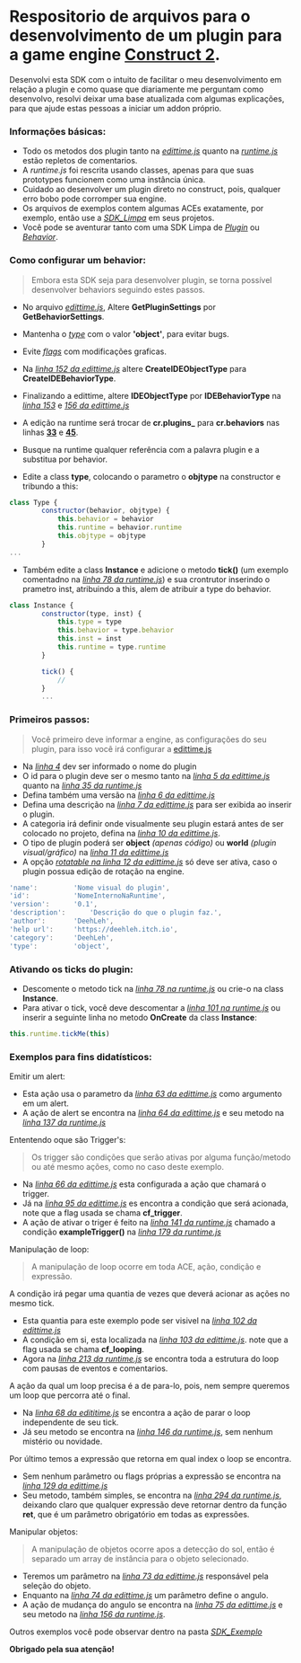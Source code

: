 # Respositorio de arquivos para o desenvolvimento de um plugin para a game engine [Construct 2](https://www.construct.net/en/construct-2/download).

Desenvolvi esta SDK com o intuito de facilitar o meu desenvolvimento em relação a plugin e como quase que diariamente me perguntam como desenvolvo, resolvi deixar uma base atualizada com algumas explicações, para que ajude estas pessoas a iniciar um addon próprio.

### Informações básicas:
- Todo os metodos dos plugin tanto na [*edittime.js*](/SDK_Exemplo/edittime.js) quanto na [*runtime.js*](/SDK_Exemplo/runtime.js) estão repletos de comentarios.
- A *runtime.js* foi rescrita usando classes, apenas para que suas prototypes funcionem como uma instância única.
- Cuidado ao desenvolver um plugin direto no construct, pois, qualquer erro bobo pode corromper sua engine.
- Os arquivos de exemplos contem algumas ACEs exatamente, por exemplo, então use a [*SDK_Limpa*](/SDK_Limpa) em seus projetos.
- Você pode se aventurar tanto com uma SDK Limpa de [*Plugin*](/SDK_Limpa/Plugin) ou [*Behavior*](/SDK_Limpa/Behavior).

### Como configurar um behavior:
> Embora esta SDK seja para desenvolver plugin, se torna possível desenvolver behaviors seguindo estes passos.
- No arquivo [*edittime.js*](/SDK_Exemplo/edittime.js#L2), Altere **GetPluginSettings** por **GetBehaviorSettings**.
- Mantenha o [*type*](/SDK_Exemplo/edittime.js#L11) com o valor **'object'**, para evitar bugs.
- Evite [*flags*](/SDK_Exemplo/edittime.js#L13) com modificações graficas.
- Na [*linha 152 da edittime.js*](/SDK_Exemplo/edittime.js#L152) altere **CreateIDEObjectType** para **CreateIDEBehaviorType**.
- Finalizando a edittime, altere **IDEObjectType** por **IDEBehaviorType** na [*linha 153*](/SDK_Exemplo/edittime.js#L153) e [*156 da edittime.js*](/SDK_Exemplo/edittime.js#L156)

- A edição na runtime será trocar de **cr.plugins_** para **cr.behaviors** nas linhas [**33**](/SDK_Exemplo/runtime.js#L33) e [**45**](/SDK_Exemplo/runtime.js#L45).
- Busque na runtime qualquer referência com a palavra plugin e a substitua por behavior.
- Edite a class **type**, colocando o parametro o **objtype** na constructor e tribundo a this:
```js
class Type {
		constructor(behavior, objtype) {
			this.behavior = behavior
			this.runtime = behavior.runtime
			this.objtype = objtype
		}
...
```

- Também edite a class **Instance** e adicione o metodo **tick()** (um exemplo comentadno na [*linha 78 da runtime.js*](/SDK_Exemplo/runtime.js#L78)) e sua crontrutor inserindo o prametro inst, atribuindo a this, alem de atribuir a type do behavior.
```js
class Instance {
		constructor(type, inst) {
			this.type = type
			this.behavior = type.behavior
			this.inst = inst
			this.runtime = type.runtime
		}

		tick() {
			//
		}
		...
```



### Primeiros passos:
> Você primeiro deve informar a engine, as configurações do seu plugin, para isso você irá configurar a [edittime.js](/SDK_Exemplo/edittime.js)
- Na [*linha 4*](/SDK_Exemplo/edittime.js#L4) dev ser informado o nome do plugin
- O id para o plugin deve ser o mesmo tanto na [*linha 5 da edittime.js*](/SDK_Exemplo/edittime.js#L5) quanto na [*linha 35 da runtime.js*](/SDK_Exemplo/runtime.js#L35)
- Defina também uma versão na [*linha 6 da edittime.js*](/SDK_Exemplo/edittime.js#L6)
- Defina uma descrição na [*linha 7 da edittime.js*](/SDK_Exemplo/edittime.js#L7) para ser exibida ao inserir o plugin.
- A categoria irá definir onde visualmente seu plugin estará antes de ser colocado no projeto, defina na [*linha 10 da edittime.js*](/SDK_Exemplo/edittime.js#L10).
- O tipo de plugin poderá ser **object** *(apenas código)* ou **world** *(plugin visual/gráfico)* na [*linha 11 da edittime.js*](/SDK_Exemplo/edittime.js#L11)
- A opção [*rotatable na linha 12 da edittime.js*](/SDK_Exemplo/edittime.js#L12) só deve ser ativa, caso o plugin possua edição de rotação na engine.
```js
'name':			'Nome visual do plugin',
'id':			'NomeInternoNaRuntime',
'version':		'0.1',
'description':		'Descrição do que o plugin faz.',
'author':		'DeehLeh',
'help url':		'https://deehleh.itch.io',
'category':		'DeehLeh',
'type':			'object',
``` 

### Ativando os ticks do plugin:
- Descomente o metodo tick na [*linha 78 na runtime.js*](/SDK_Exemplo/runtime.js#L78) ou crie-o na class  **Instance**.
- Para ativar o tick, você deve descomentar a [*linha 101 na runtime.js*](/SDK_Exemplo/runtime.js#L101) ou inserir a seguinte linha no metodo **OnCreate** da class **Instance**:
```js
this.runtime.tickMe(this)
``` 

### Exemplos para fins didatísticos:
Emitir um alert:
- Esta ação usa o parametro da [*linha 63 da edittime.js*](/SDK_Exemplo/edittime.js#L63) como argumento em um alert.
- A ação de alert se encontra na [*linha 64 da edittime.js*](/SDK_Exemplo/edittime.js#L64) e seu metodo na [*linha 137 da runtime.js*](/SDK_Exemplo/runtime.js#L137)

Ententendo oque são Trigger's:
> Os trigger são condições que serão ativas por alguma função/metodo ou até mesmo ações, como no caso deste exemplo.
- Na [*linha 66 da edittime.js*](/SDK_Exemplo/edittime.js#L66) esta configurada a ação que chamará o trigger.
- Já na [*linha 95 da edittime.js*](/SDK_Exemplo/edittime.js#L95) es encontra a condição que será acionada, note que a flag usada se chama **cf_trigger**.
- A ação de ativar o triger é feito na [*linha 141 da runtime.js*](/SDK_Exemplo/runtime.js#L141) chamado a condição **exampleTrigger()** na [*linha 179 da runtime.js*](/SDK_Exemplo/runtime.js#L179)

Manipulação de loop:
> A manipulação de loop ocorre em toda ACE, ação, condição e expressão.

A condição irá pegar uma quantia de vezes que deverá acionar as ações no mesmo tick.
- Esta quantia para este exemplo pode ser visivel na [*linha 102 da edittime.js*](/SDK_Exemplo/edittime.js#L102)
- A condição em si, esta localizada na [*linha 103 da edittime.js*](/SDK_Exemplo/edittime.js#L103). note que a flag usada se chama **cf_looping**.
- Agora na [*linha 213 da runtime.js*](/SDK_Exemplo/runtime.js#L213) se encontra toda a estrutura do loop com pausas de eventos e comentarios.

A ação da qual um loop precisa é a de para-lo, pois, nem sempre queremos um loop que percorra até o final.
- Na [*linha 68 da edititime.js*](/SDK_Exemplo/edittime.js#L68) se encontra a ação de parar o loop independente de seu tick.
- Já seu metodo se encontra na [*linha 146 da runtime.js*](/SDK_Exemplo/runtime.js#L146), sem nenhum mistério ou novidade.

Por último temos a expressão que retorna em qual index o loop se encontra.
- Sem nenhum parâmetro ou flags próprias a expressão se encontra na [*linha 129 da edittime.js*](/SDK_Exemplo/edittime.js#L129)
- Seu metodo, também simples, se encontra na [*linha 294 da runtime.js*](/SDK_Exemplo/runtime.js#L294), deixando claro que qualquer expressão deve retornar dentro da função **ret**, que é um parâmetro obrigatório em todas as expressões.

Manipular objetos:
> A manipulação de objetos ocorre apos a detecção do sol, então é separado um array de instância para o objeto selecionado.

- Teremos um parâmetro na [*linha 73 da edittime.js*](/SDK_Exemplo/edittime.js#L73) responsável pela seleção do objeto.
- Enquanto na [*linha 74 da edittime.js*](/SDK_Exemplo/edittime.js#L74) um parâmetro define o angulo.
- A ação de mudança do angulo se encontra na [*linha 75 da edittime.js*](/SDK_Exemplo/edittime.js#L75) e seu metodo na [*linha 156 da runtime.js*](/SDK_Exemplo/runtime.js#L156).



Outros exemplos você pode observar dentro na pasta [*SDK_Exemplo*](/SDK_Exemplo)

**Obrigado pela sua atenção!**
